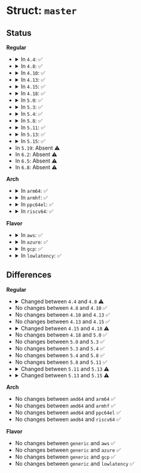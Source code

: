 # Struct: <code>master</code>

## Status
<b>Regular</b>
<ul>
<li>
<details>
<summary>In <code>4.4</code>: ✅</summary>

```c
struct master {
    struct list_head node;
    struct list_head components;
    bool bound;
    const struct component_master_ops *ops;
    struct device *dev;
    struct component_match *match;
};
```
</details>
</li>
<li>
<details>
<summary>In <code>4.8</code>: ✅</summary>

```c
struct master {
    struct list_head node;
    bool bound;
    const struct component_master_ops *ops;
    struct device *dev;
    struct component_match *match;
};
```
</details>
</li>
<li>
<details>
<summary>In <code>4.10</code>: ✅</summary>

```c
struct master {
    struct list_head node;
    bool bound;
    const struct component_master_ops *ops;
    struct device *dev;
    struct component_match *match;
};
```
</details>
</li>
<li>
<details>
<summary>In <code>4.13</code>: ✅</summary>

```c
struct master {
    struct list_head node;
    bool bound;
    const struct component_master_ops *ops;
    struct device *dev;
    struct component_match *match;
};
```
</details>
</li>
<li>
<details>
<summary>In <code>4.15</code>: ✅</summary>

```c
struct master {
    struct list_head node;
    bool bound;
    const struct component_master_ops *ops;
    struct device *dev;
    struct component_match *match;
};
```
</details>
</li>
<li>
<details>
<summary>In <code>4.18</code>: ✅</summary>

```c
struct master {
    struct list_head node;
    bool bound;
    const struct component_master_ops *ops;
    struct device *dev;
    struct component_match *match;
    struct dentry *dentry;
};
```
</details>
</li>
<li>
<details>
<summary>In <code>5.0</code>: ✅</summary>

```c
struct master {
    struct list_head node;
    bool bound;
    const struct component_master_ops *ops;
    struct device *dev;
    struct component_match *match;
    struct dentry *dentry;
};
```
</details>
</li>
<li>
<details>
<summary>In <code>5.3</code>: ✅</summary>

```c
struct master {
    struct list_head node;
    bool bound;
    const struct component_master_ops *ops;
    struct device *dev;
    struct component_match *match;
    struct dentry *dentry;
};
```
</details>
</li>
<li>
<details>
<summary>In <code>5.4</code>: ✅</summary>

```c
struct master {
    struct list_head node;
    bool bound;
    const struct component_master_ops *ops;
    struct device *dev;
    struct component_match *match;
    struct dentry *dentry;
};
```
</details>
</li>
<li>
<details>
<summary>In <code>5.8</code>: ✅</summary>

```c
struct master {
    struct list_head node;
    bool bound;
    const struct component_master_ops *ops;
    struct device *dev;
    struct component_match *match;
    struct dentry *dentry;
};
```
</details>
</li>
<li>
<details>
<summary>In <code>5.11</code>: ✅</summary>

```c
struct master {
    struct list_head node;
    bool bound;
    const struct component_master_ops *ops;
    struct device *dev;
    struct component_match *match;
    struct dentry *dentry;
};
```
</details>
</li>
<li>
<details>
<summary>In <code>5.13</code>: ✅</summary>

```c
struct master {
    struct list_head node;
    bool bound;
    const struct component_master_ops *ops;
    struct device *dev;
    struct component_match *match;
};
```
</details>
</li>
<li>
<details>
<summary>In <code>5.15</code>: ✅</summary>

```c
struct master {
    struct list_head node;
    bool bound;
    const struct component_master_ops *ops;
    struct device *parent;
    struct component_match *match;
};
```
</details>
</li>
<li>
In <code>5.19</code>: Absent ⚠️
</li>
<li>
In <code>6.2</code>: Absent ⚠️
</li>
<li>
In <code>6.5</code>: Absent ⚠️
</li>
<li>
In <code>6.8</code>: Absent ⚠️
</li>
</ul>
<b>Arch</b>
<ul>
<li>
<details>
<summary>In <code>arm64</code>: ✅</summary>

```c
struct master {
    struct list_head node;
    bool bound;
    const struct component_master_ops *ops;
    struct device *dev;
    struct component_match *match;
    struct dentry *dentry;
};
```
</details>
</li>
<li>
<details>
<summary>In <code>armhf</code>: ✅</summary>

```c
struct master {
    struct list_head node;
    bool bound;
    const struct component_master_ops *ops;
    struct device *dev;
    struct component_match *match;
    struct dentry *dentry;
};
```
</details>
</li>
<li>
<details>
<summary>In <code>ppc64el</code>: ✅</summary>

```c
struct master {
    struct list_head node;
    bool bound;
    const struct component_master_ops *ops;
    struct device *dev;
    struct component_match *match;
    struct dentry *dentry;
};
```
</details>
</li>
<li>
<details>
<summary>In <code>riscv64</code>: ✅</summary>

```c
struct master {
    struct list_head node;
    bool bound;
    const struct component_master_ops *ops;
    struct device *dev;
    struct component_match *match;
    struct dentry *dentry;
};
```
</details>
</li>
</ul>
<b>Flavor</b>
<ul>
<li>
<details>
<summary>In <code>aws</code>: ✅</summary>

```c
struct master {
    struct list_head node;
    bool bound;
    const struct component_master_ops *ops;
    struct device *dev;
    struct component_match *match;
    struct dentry *dentry;
};
```
</details>
</li>
<li>
<details>
<summary>In <code>azure</code>: ✅</summary>

```c
struct master {
    struct list_head node;
    bool bound;
    const struct component_master_ops *ops;
    struct device *dev;
    struct component_match *match;
    struct dentry *dentry;
};
```
</details>
</li>
<li>
<details>
<summary>In <code>gcp</code>: ✅</summary>

```c
struct master {
    struct list_head node;
    bool bound;
    const struct component_master_ops *ops;
    struct device *dev;
    struct component_match *match;
    struct dentry *dentry;
};
```
</details>
</li>
<li>
<details>
<summary>In <code>lowlatency</code>: ✅</summary>

```c
struct master {
    struct list_head node;
    bool bound;
    const struct component_master_ops *ops;
    struct device *dev;
    struct component_match *match;
    struct dentry *dentry;
};
```
</details>
</li>
</ul>

## Differences
<b>Regular</b>
<ul>
<li>
<details>
<summary>Changed between <code>4.4</code> and <code>4.8</code> ⚠️</summary>
<ul>
<li>
<b>Field removed. </b>
<code>struct list_head components</code>
</li>
</ul>
</details>
</li>
<li>
No changes between <code>4.8</code> and <code>4.10</code> ✅
</li>
<li>
No changes between <code>4.10</code> and <code>4.13</code> ✅
</li>
<li>
No changes between <code>4.13</code> and <code>4.15</code> ✅
</li>
<li>
<details>
<summary>Changed between <code>4.15</code> and <code>4.18</code> ⚠️</summary>
<ul>
<li>
<b>Field added. </b>
<code>struct dentry *dentry</code>
</li>
</ul>
</details>
</li>
<li>
No changes between <code>4.18</code> and <code>5.0</code> ✅
</li>
<li>
No changes between <code>5.0</code> and <code>5.3</code> ✅
</li>
<li>
No changes between <code>5.3</code> and <code>5.4</code> ✅
</li>
<li>
No changes between <code>5.4</code> and <code>5.8</code> ✅
</li>
<li>
No changes between <code>5.8</code> and <code>5.11</code> ✅
</li>
<li>
<details>
<summary>Changed between <code>5.11</code> and <code>5.13</code> ⚠️</summary>
<ul>
<li>
<b>Field removed. </b>
<code>struct dentry *dentry</code>
</li>
</ul>
</details>
</li>
<li>
<details>
<summary>Changed between <code>5.13</code> and <code>5.15</code> ⚠️</summary>
<ul>
<li>
<b>Field added. </b>
<code>struct device *parent</code>
</li>
<li>
<b>Field removed. </b>
<code>struct device *dev</code>
</li>
</ul>
</details>
</li>
</ul>
<b>Arch</b>
<ul>
<li>
No changes between <code>amd64</code> and <code>arm64</code> ✅
</li>
<li>
No changes between <code>amd64</code> and <code>armhf</code> ✅
</li>
<li>
No changes between <code>amd64</code> and <code>ppc64el</code> ✅
</li>
<li>
No changes between <code>amd64</code> and <code>riscv64</code> ✅
</li>
</ul>
<b>Flavor</b>
<ul>
<li>
No changes between <code>generic</code> and <code>aws</code> ✅
</li>
<li>
No changes between <code>generic</code> and <code>azure</code> ✅
</li>
<li>
No changes between <code>generic</code> and <code>gcp</code> ✅
</li>
<li>
No changes between <code>generic</code> and <code>lowlatency</code> ✅
</li>
</ul>
